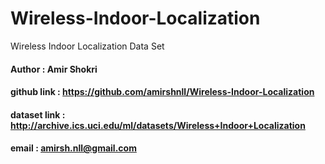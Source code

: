 # Wireless-Indoor-Localization
Wireless Indoor Localization Data Set

#### Author : Amir Shokri
#### github link : https://github.com/amirshnll/Wireless-Indoor-Localization
#### dataset link : http://archive.ics.uci.edu/ml/datasets/Wireless+Indoor+Localization
#### email : amirsh.nll@gmail.com
